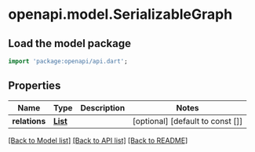 # openapi.model.SerializableGraph

## Load the model package
```dart
import 'package:openapi/api.dart';
```

## Properties
Name | Type | Description | Notes
------------ | ------------- | ------------- | -------------
**relations** | [**List<SerializableRelation>**](SerializableRelation.md) |  | [optional] [default to const []]

[[Back to Model list]](../README.md#documentation-for-models) [[Back to API list]](../README.md#documentation-for-api-endpoints) [[Back to README]](../README.md)


